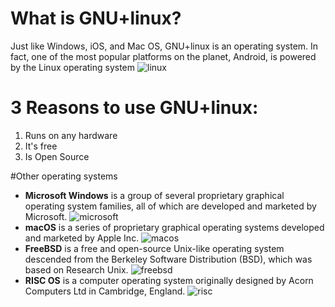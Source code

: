 # What is GNU+linux?
Just like Windows, iOS, and Mac OS, GNU+linux is an operating system. In fact, one of the most popular platforms on the planet, Android, is powered by the Linux operating system
![linux](https://ih1.redbubble.net/image.738129631.6518/flat,750x,075,f-pad,750x1000,f8f8f8.jpg)

# 3 Reasons to use GNU+linux:
1. Runs on any hardware
2. It's free
3. Is Open Source

#Other operating systems

* **Microsoft Windows** is a group of several proprietary graphical operating system families, all of which are developed and marketed by Microsoft.
![microsoft](https://download.logo.wine/logo/Microsoft_Windows/Microsoft_Windows-Logo.wine.png) 
* **macOS** is a series of proprietary graphical operating systems developed and marketed by Apple Inc.
![macos](https://www.logolynx.com/images/logolynx/13/137fbbc45babc1c2df798ebbac18eca5.png) 
* **FreeBSD** is a free and open-source Unix-like operating system descended from the Berkeley Software Distribution (BSD), which was based on Research Unix.
![freebsd](https://rb.gy/flr58g)
* **RISC OS** is a computer operating system originally designed by Acorn Computers Ltd in Cambridge, England.
![risc](https://upload.wikimedia.org/wikipedia/en/thumb/2/2f/Riscos_rool_logo_cog_svgedit_fitcanvastocontent.svg/1200px-Riscos_rool_logo_cog_svgedit_fitcanvastocontent.svg.png)
 
